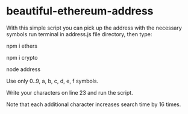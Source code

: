 # beautiful-ethereum-address
With this simple script you can pick up the address with the necessary symbols
run terminal in address.js file directory, then type:

npm i ethers

npm i crypto

node address

Use only 0..9, a, b, c, d, e, f symbols. 

Write your characters on line 23 and run the script. 

Note that each additional character increases search time by 16 times.
